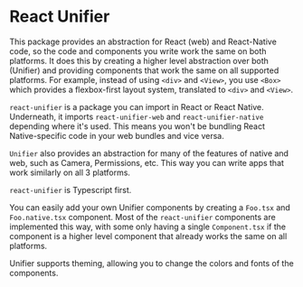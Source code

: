 # React Unifier

This package provides an abstraction for React (web) and React-Native code,
so the code and components you write work the same on both platforms. It does this
by creating a higher level abstraction over both (Unifier) and providing components
that work the same on all supported platforms. For example, instead of using
`<div>` and `<View>`, you use `<Box>` which provides a flexbox-first layout system,
translated to `<div>` and `<View>`.

`react-unifier` is a package you can import in React or React Native. Underneath,
it imports `react-unifier-web` and `react-unifier-native` depending where it's used.
This means you won't be bundling React Native-specific code in your web bundles and
vice versa.

`Unifier` also provides an abstraction for many of the features of native and web,
such as Camera, Permissions, etc. This way you can write apps that work similarly
on all 3 platforms.

`react-unifier` is Typescript first.

You can easily add your own Unifier components by creating a `Foo.tsx` and
`Foo.native.tsx` component. Most of the `react-unifier` components are implemented
this way, with some only having a single `Component.tsx` if the component is a
higher level component that already works the same on all platforms.

Unifier supports theming, allowing you to change the colors and fonts of the
components.
